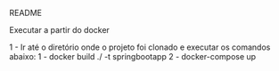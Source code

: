 README

Executar a partir do docker

1 - Ir até o diretório onde o projeto foi clonado e executar os comandos abaixo:
  1 - docker build ./ -t springbootapp
  2 - docker-compose up

